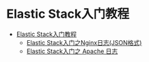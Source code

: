 Elastic Stack入门教程
===================
* [Elastic Stack入门教程](README.md)
  * [Elastic Stack入门之Nginx日志(JSON格式)](ElasticStack_NGINX-json/README.md)
  * [Elastic Stack入门之 Apache 日志](ElasticStack_apache/README.md)
